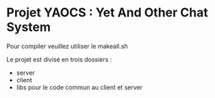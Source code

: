 # Projet YAOCS : Yet And Other Chat System

Pour compiler veuillez utiliser le makeall.sh

Le projet est divisé en trois dossiers :

- server
- client
- libs pour le code commun au client et server
